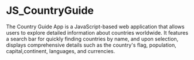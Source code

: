 # JS_CountryGuide
The Country Guide App is a JavaScript-based web application that allows users to explore detailed information about countries worldwide. It features a search bar for quickly finding countries by name, and upon selection, displays comprehensive details such as the country's flag, population, capital,continent, languages, and currencies. 
